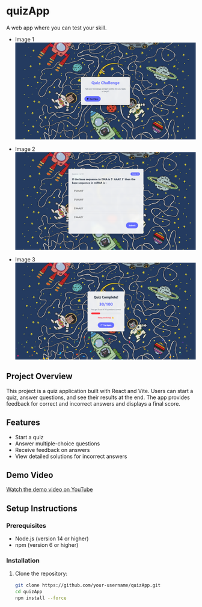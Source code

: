 # quizApp

A web app where you can test your skill.

* Image 1 
![Quiz App Screenshot](./src/ui%20images/1.png)
* Image 2
![Quiz App Screenshot](./src/ui%20images/2.png)

* Image 3
![Quiz App Screenshot](./src/ui%20images/3.png)

## Project Overview

This project is a quiz application built with React and Vite. Users can start a quiz, answer questions, and see their results at the end. The app provides feedback for correct and incorrect answers and displays a final score.

## Features

- Start a quiz
- Answer multiple-choice questions
- Receive feedback on answers
- View detailed solutions for incorrect answers

## Demo Video

[Watch the demo video on YouTube](https://www.youtube.com/watch?v=jz5ZFV2YIc8)

## Setup Instructions

### Prerequisites

- Node.js (version 14 or higher)
- npm (version 6 or higher)

### Installation

1. Clone the repository:

   ```sh
   git clone https://github.com/your-username/quizApp.git
   cd quizApp
   npm install --force